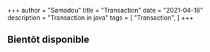 +++
author = "Samadou"
title = "Transaction"
date = "2021-04-18"
description = "Transaction in java"
tags = [
    "Transaction",
]
+++

## Bientôt disponible
